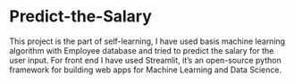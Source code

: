 # Predict-the-Salary
This project is the part of self-learning, I have used basis machine learning algorithm with Employee database and tried to predict the salary for the user input. 
For front end I have used Streamlit, it’s an open-source python framework for building web apps for Machine Learning and Data Science. 
